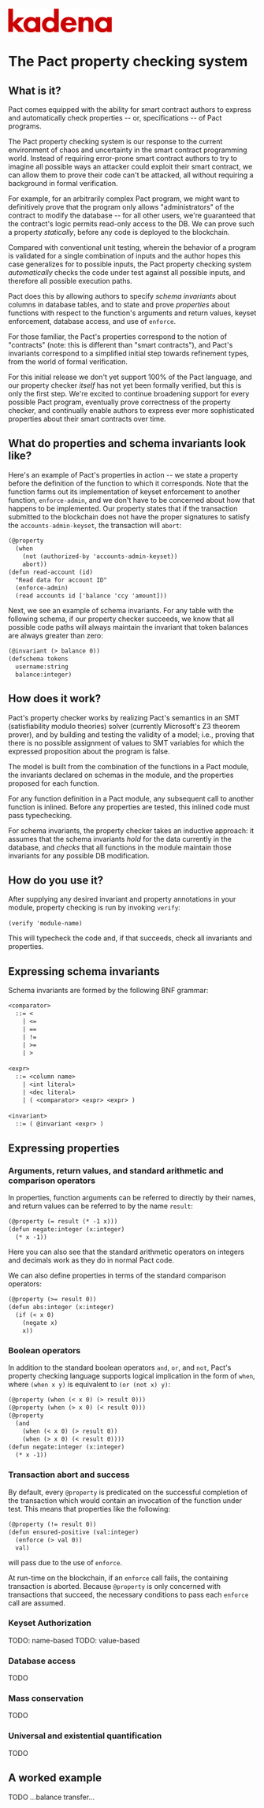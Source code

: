 ![](img/kadena-logo-210px.png)

The Pact property checking system
===

## What is it?

Pact comes equipped with the ability for smart contract authors to express and
automatically check properties -- or, specifications -- of Pact programs.

The Pact property checking system is our response to the current environment of
chaos and uncertainty in the smart contract programming world. Instead of
requiring error-prone smart contract authors to try to imagine all possible
ways an attacker could exploit their smart contract, we can allow them to prove
their code can't be attacked, all without requiring a background in formal
verification.

For example, for an arbitrarily complex Pact program, we might want to
definitively prove that the program only allows "administrators" of the
contract to modify the database -- for all other users, we're guaranteed that
the contract's logic permits read-only access to the DB. We can prove such a
property _statically_, before any code is deployed to the blockchain.

Compared with conventional unit testing, wherein the behavior of a program is
validated for a single combination of inputs and the author hopes this case
generalizes for to possible inputs, the Pact property checking system
_automatically_ checks the code under test against all possible inputs, and
therefore all possible execution paths.

Pact does this by allowing authors to specify _schema invariants_ about columns
in database tables, and to state and prove _properties_ about functions with
respect to the function's arguments and return values, keyset enforcement,
database access, and use of `enforce`.

For those familiar, the Pact's properties correspond to the notion of
"contracts" (note: this is different than "smart contracts"), and Pact's
invariants correspond to a simplified initial step towards refinement types,
from the world of formal verification.

For this initial release we don't yet support 100% of the Pact language, and
our property checker _itself_ has not yet been formally verified, but this is
only the first step. We're excited to continue broadening support for every
possible Pact program, eventually prove correctness of the property checker,
and continually enable authors to express ever more sophisticated properties
about their smart contracts over time.

## What do properties and schema invariants look like?

Here's an example of Pact's properties in action -- we state a property before
the definition of the function to which it corresponds. Note that the function
farms out its implementation of keyset enforcement to another function,
`enforce-admin`, and we don't have to be concerned about how that happens to be
implemented. Our property states that if the transaction submitted to the
blockchain does not have the proper signatures to satisfy the
`accounts-admin-keyset`, the transaction will `abort`:

```
(@property
  (when
    (not (authorized-by 'accounts-admin-keyset))
    abort))
(defun read-account (id)
  "Read data for account ID"
  (enforce-admin)
  (read accounts id ['balance 'ccy 'amount]))
```

Next, we see an example of schema invariants. For any table with the following
schema, if our property checker succeeds, we know that all possible code paths
will always maintain the invariant that token balances are always greater than
zero:

```
(@invariant (> balance 0))
(defschema tokens
  username:string
  balance:integer)
```

## How does it work?

Pact's property checker works by realizing Pact's semantics in an SMT
(satisfiability modulo theories) solver (currently Microsoft's Z3 theorem
prover), and by building and testing the validity of a model; i.e., proving
that there is no possible assignment of values to SMT variables for which the
expressed proposition about the program is false.

The model is built from the combination of the functions in a Pact module, the
invariants declared on schemas in the module, and the properties proposed for
each function.

For any function definition in a Pact module, any subsequent call to another
function is inlined. Before any properties are tested, this inlined code must
pass typechecking.

For schema invariants, the property checker takes an inductive approach: it
assumes that the schema invariants _hold_ for the data currently in the
database, and _checks_ that all functions in the module maintain those
invariants for any possible DB modification.

## How do you use it?

After supplying any desired invariant and property annotations in your module,
property checking is run by invoking `verify`:

`(verify 'module-name)`

This will typecheck the code and, if that succeeds, check all invariants and
properties.

## Expressing schema invariants

Schema invariants are formed by the following BNF grammar:

```
<comparator>
  ::= <
    | <=
    | ==
    | !=
    | >=
    | >

<expr>
  ::= <column name>
    | <int literal>
    | <dec literal>
    | ( <comparator> <expr> <expr> )

<invariant>
  ::= ( @invariant <expr> )
```

## Expressing properties

### Arguments, return values, and standard arithmetic and comparison operators

In properties, function arguments can be referred to directly by their names,
and return values can be referred to by the name `result`:

```
(@property (= result (* -1 x)))
(defun negate:integer (x:integer)
  (* x -1))
```

Here you can also see that the standard arithmetic operators on integers and
decimals work as they do in normal Pact code.

We can also define properties in terms of the standard comparison operators:

```
(@property (>= result 0))
(defun abs:integer (x:integer)
  (if (< x 0)
    (negate x)
    x))
```

### Boolean operators

In addition to the standard boolean operators `and`, `or`, and `not`, Pact's
property checking language supports logical implication in the form of `when`,
where `(when x y)` is equivalent to `(or (not x) y)`:

```
(@property (when (< x 0) (> result 0)))
(@property (when (> x 0) (< result 0)))
(@property
  (and
    (when (< x 0) (> result 0))
    (when (> x 0) (< result 0))))
(defun negate:integer (x:integer)
  (* x -1))
```

### Transaction abort and success

By default, every `@property` is predicated on the successful completion of the
transaction which would contain an invocation of the function under test. This
means that properties like the following:

```
(@property (!= result 0))
(defun ensured-positive (val:integer)
  (enforce (> val 0))
  val)
```

will pass due to the use of `enforce`.

At run-time on the blockchain, if an `enforce` call fails, the containing
transaction is aborted. Because `@property` is only concerned with transactions
that succeed, the necessary conditions to pass each `enforce` call are assumed.

<!---

### Valid, satisfiable, and explicit transaction abort/success

TODO: more. talk about @valid, @satisfiable, and the lack of the default
success condition of @property.

Pact's property language supports the notions of `success` and `abort` to
describe whether programs will successfully run to completion within a
transaction on the blockchain:

```
(@valid abort)
(defun failure-guaranteed:bool ()
  (enforce false "cannot pass"))
```

TODO: more

-->

### Keyset Authorization

TODO: name-based
TODO: value-based

### Database access

TODO

### Mass conservation

TODO

### Universal and existential quantification

TODO

## A worked example

TODO ...balance transfer...
